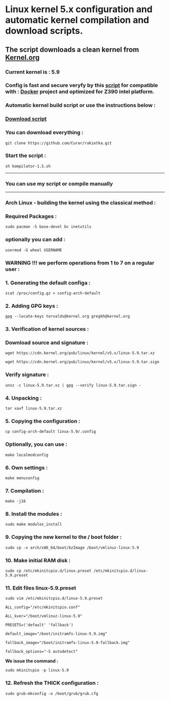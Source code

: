 
# Linux kernel 5.x configuration and automatic kernel compilation and download scripts.
## The script downloads a clean kernel from [Kernel.org](https://kernel.org)
### Current kernel is : 5.9
### Config is fast and secure veryfy by this [script](https://github.com/moby/moby/blob/master/contrib/check-config.sh) for compatible with : [Docker](https://docs.docker.com) project and optimized for Z390 intel platform.
### Automatic kernel build script or use the instructions below :
### [Download script](https://github.com/Curar/rakietka/releases/download/1.5/kompilator-1.5.sh)
### You can download everything :
`git clone https://github.com/Curar/rakietka.git`
### Start the script :
`sh kompilator-1.5.sh`
***
### You can use my script or compile manually
***
### Arch Linux - building the kernel using the classical method :
### Required Packages :
`sudo pacman -S base-devel bc inetutils`
### optionally you can add :
`usermod -G wheel USERNAME`
### WARNING !!! we perform operations from 1 to 7 on a regular user :
### 1. Generating the default configa :
`zcat /proc/config.gz > config-arch-default`
### 2. Adding GPG keys :
 `gpg --locate-keys torvalds@kernel.org gregkh@kernel.org`
### 3. Verification of kernel sources :
### Download source and signature :
 `wget https://cdn.kernel.org/pub/linux/kernel/v5.x/linux-5.9.tar.xz`

 `wget https://cdn.kernel.org/pub/linux/kernel/v5.x/linux-5.9.tar.sign`
### Verify signature :
 `unxz -c linux-5.9.tar.xz | gpg --verify linux-5.9.tar.sign -`
### 4. Unpacking :
 `tar xavf linux-5.9.tar.xz`
### 5. Copying the configuration :
 `cp config-arch-default linux-5.9/.config`
### Optionally, you can use :
 `make localmodconfig`
### 6. Own settings :
 `make menuconfig`
### 7. Compilation :
 `make -j16`
### 8. Install the modules :
 `sudo make modules_install`
### 9. Copying the new kernel to the / boot folder :
 `sudo cp -v arch/x86_64/boot/bzImage /boot/vmlinuz-linux-5.9`
### 10. Make initial RAM disk :
 `sudo cp /etc/mkinitcpio.d/linux.preset /etc/mkinitcpio.d/linux-5.9.preset`
### 11. Edit files linux-5.9.preset
 `sudo vim /etc/mkinitcpio.d/linux-5.9.preset`

 ```
 ALL_config="/etc/mkinitcpio.conf"

 ALL_kver="/boot/vmlinuz-linux-5.9"

 PRESETS=('default' 'fallback')

 default_image="/boot/initramfs-linux-5.9.img"

 fallback_image="/boot/initramfs-linux-5.9-fallback.img"

 fallback_options="-S autodetect"
 ```

**We issue the command :**

 `sudo mkinitcpio -p linux-5.9`

### 12. Refresh the THICK configuration :
 `sudo grub-mkconfig -o /boot/grub/grub.cfg`

